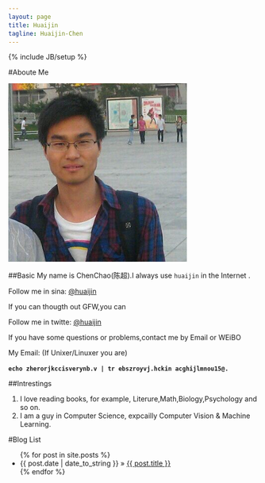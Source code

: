 ```yaml
---
layout: page
title: Huaijin
tagline: Huaijin-Chen
---
```

{% include JB/setup %}

#Aboute Me

![Alt text](images/touxiang.jpg)

##Basic
My name is ChenChao(陈超).I always use `huaijin` in the Internet .
		
Follow me in sina: [@huaijin](http://www.weibo.com/huaijin)

If you can thougth out GFW,you can 
		
Follow me in twitte: [@huaijin](http://www.twitter.com/huaijin) 

If you have some questions or problems,contact me by Email or WEiBO
	
My Email: (If Unixer/Linuxer you are)

**`echo zherorjkccisverynb.v | tr ebszroyvj.hckin acghijlmnou15@.`**

##Intrestings
1. I love reading books,
	for example, Literure,Math,Biology,Psychology and so on.
2. I am a guy in Computer Science, expcailly Computer Vision & Machine Learning.


	


#Blog List

<ul class="posts">
  {% for post in site.posts %}
    <li><span>{{ post.date | date_to_string }}</span> &raquo; <a href="{{ BASE_PATH }}{{ post.url }}">{{ post.title }}</a></li>
  {% endfor %}
</ul>

